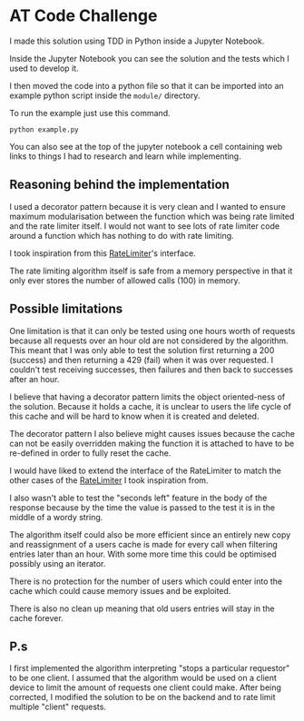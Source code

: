 # AT Code Challenge

I made this solution using TDD in Python inside a Jupyter Notebook.

Inside the Jupyter Notebook you can see the solution and the tests which I used to develop it.

I then moved the code into a python file so that it can be imported into an example python script inside the `module/` directory.

To run the example just use this command.
```
python example.py
```

You can also see at the top of the jupyter notebook a cell containing web links to things I had to research and learn while implementing.

## Reasoning behind the implementation 

I used a decorator pattern because it is very clean and I wanted to ensure maximum modularisation between the function which was being rate limited and the rate limiter itself. I would not want to see lots of rate limiter code around a function which has nothing to do with rate limiting.

I took inspiration from this [RateLimiter](https://pypi.org/project/ratelimiter/)'s interface.

The rate limiting algorithm itself is safe from a memory perspective in that it only ever stores the number of allowed calls (100) in memory.

## Possible limitations
One limitation is that it can only be tested using one hours worth of requests because all requests over an hour old are not considered by the algorithm. This meant that I was only able to test the solution first returning a 200 (success) and then returning a 429 (fail) when it was over requested. I couldn't test receiving successes, then failures and then back to successes after an hour.

I believe that having a decorator pattern limits the object oriented-ness of the solution. Because it holds a cache, it is unclear to users the life cycle of this cache and will be hard to know when it is created and deleted.

The decorator pattern I also believe might causes issues because the cache can not be easily overridden making the function it is attached to have to be re-defined in order to fully reset the cache.

I would have liked to extend the interface of the RateLimiter to match the other cases of the [RateLimiter](https://pypi.org/project/ratelimiter/) I took inspiration from.

I also wasn't able to test the "seconds left" feature in the body of the response because by the time the value is passed to the test it is in the middle of a wordy string.

The algorithm itself could also be more efficient since an entirely new copy and reassignment of a users cache is made for every call when filtering entries later than an hour. With some more time this could be optimised possibly using an iterator.

There is no protection for the number of users which could enter into the cache which could cause memory issues and be exploited.

There is also no clean up meaning that old users entries will stay in the cache forever.

## P.s

I first implemented the algorithm interpreting "stops a particular requestor" to be one client. I assumed that the algorithm would be used on a client device to limit the amount of requests one client could make. After being corrected, I modified the solution to be on the backend and to rate limit multiple "client" requests.
